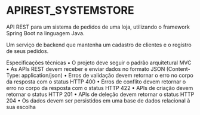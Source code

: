 # APIREST_SYSTEMSTORE
API REST para um sistema de pedidos de uma loja, utilizando o framework Spring Boot na linguagem Java.

Um serviço de backend que mantenha um cadastro de clientes e o registro de seus pedidos.

Especificações técnicas
• O projeto deve seguir o padrão arquitetural MVC
• As APIs REST devem receber e enviar dados no formato JSON (Content-Type: application/json)
• Erros de validação devem retornar o erro no corpo da resposta com o status HTTP 400
• Erros de conflito devem retornar o erro no corpo da resposta com o status HTTP 422
• APIs de criação devem retornar o status HTTP 201
• APIs de deleção devem retornar o status HTTP 204
• Os dados devem ser persistidos em uma base de dados relacional à sua escolha
